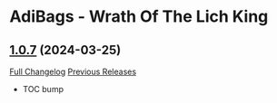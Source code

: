 # AdiBags - Wrath Of The Lich King

## [1.0.7](https://github.com/Zottelchens-WoW-Addons/AdiBags-WrathOfTheLichKing/tree/1.0.7) (2024-03-25)
[Full Changelog](https://github.com/Zottelchens-WoW-Addons/AdiBags-WrathOfTheLichKing/compare/1.0.6...1.0.7) [Previous Releases](https://github.com/Zottelchens-WoW-Addons/AdiBags-WrathOfTheLichKing/releases)

- TOC bump  
